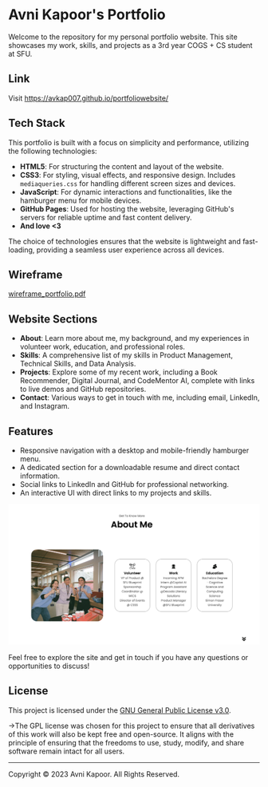 # Avni Kapoor's Portfolio

Welcome to the repository for my personal portfolio website. This site showcases my work, skills, and projects as a 3rd year COGS + CS student at SFU.

## Link

Visit <https://avkap007.github.io/portfoliowebsite/>

## Tech Stack

This portfolio is built with a focus on simplicity and performance, utilizing the following technologies:

- **HTML5**: For structuring the content and layout of the website.
- **CSS3**: For styling, visual effects, and responsive design. Includes `mediaqueries.css` for handling different screen sizes and devices.
- **JavaScript**: For dynamic interactions and functionalities, like the hamburger menu for mobile devices.
- **GitHub Pages**: Used for hosting the website, leveraging GitHub's servers for reliable uptime and fast content delivery.
- **And love <3**

The choice of technologies ensures that the website is lightweight and fast-loading, providing a seamless user experience across all devices.

## Wireframe

[wireframe_portfolio.pdf](wireframe_portfolio.pdf])

## Website Sections

- **About**: Learn more about me, my background, and my experiences in volunteer work, education, and professional roles.
- **Skills**: A comprehensive list of my skills in Product Management, Technical Skills, and Data Analysis.
- **Projects**: Explore some of my recent work, including a Book Recommender, Digital Journal, and CodeMentor AI, complete with links to live demos and GitHub repositories.
- **Contact**: Various ways to get in touch with me, including email, LinkedIn, and Instagram.

## Features

- Responsive navigation with a desktop and mobile-friendly hamburger menu.
- A dedicated section for a downloadable resume and direct contact information.
- Social links to LinkedIn and GitHub for professional networking.
- An interactive UI with direct links to my projects and skills.

![aboutme](aboutme.png)

Feel free to explore the site and get in touch if you have any questions or opportunities to discuss!

## License

This project is licensed under the [GNU General Public License v3.0](LICENSE).

->The GPL license was chosen for this project to ensure that all derivatives of this work will also be kept free and open-source. It aligns with the principle of ensuring that the freedoms to use, study, modify, and share software remain intact for all users.

---

Copyright &#169; 2023 Avni Kapoor. All Rights Reserved.
